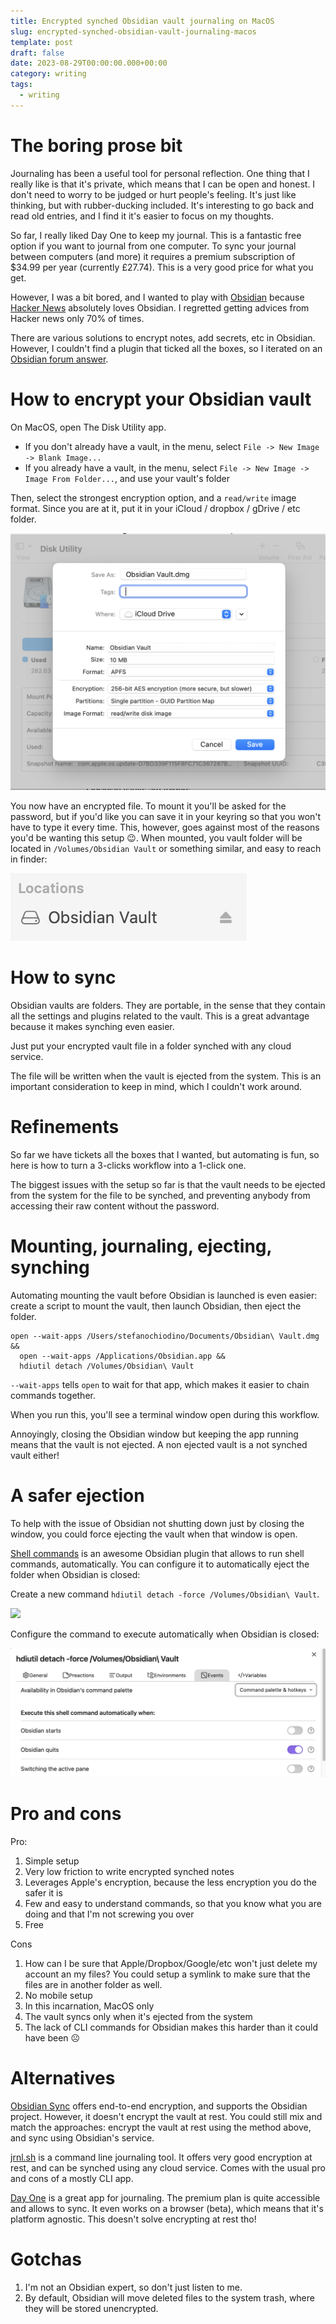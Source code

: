 ```yaml
---
title: Encrypted synched Obsidian vault journaling on MacOS
slug: encrypted-synched-obsidian-vault-journaling-macos
template: post
draft: false
date: 2023-08-29T00:00:00.000+00:00
category: writing
tags:
  - writing
---
```

# The boring prose bit

Journaling has been a useful tool for personal reflection. One thing that I really like is that it's private, which means that I can be open and honest. I don't need to worry to be judged or hurt people's feeling. It's just like thinking, but with rubber-ducking included. It's interesting to go back and read old entries, and I find it it's easier to focus on my thoughts.

So far, I really liked Day One to keep my journal. This is a fantastic free option if you want to journal from one computer. To sync your journal between computers (and more) it requires a premium subscription of $34.99 per year (currently £27.74). This is a very good price for what you get.

However, I was a bit bored, and I wanted to play with [Obsidian](https://obsidian.md/) because [Hacker News](https://news.ycombinator.com/) absolutely loves Obsidian. I regretted getting advices from Hacker news only 70% of times.

There are various solutions to encrypt notes, add secrets, etc in Obsidian. However, I couldn't find a plugin that ticked all the boxes, so I iterated on an [Obsidian forum answer](https://forum.obsidian.md/t/can-i-encrypt-a-vault/33645).
# How to encrypt your Obsidian vault

On MacOS, open The Disk Utility app.

- If you don't already have a vault, in the menu, select `File -> New Image -> Blank Image...`
- If you already have a vault, in the menu, select `File -> New Image -> Image From Folder...`, and use your vault's folder

Then, select the strongest encryption option, and a `read/write` image format. Since you are at it, put it in your iCloud / dropbox / gDrive / etc folder.

![](https://github.com/StefanoChiodino/stefano-chiodino-uk/blob/master/images/Pastedimage20230830083133.png)

You now have an encrypted file. To mount it you'll be asked for the password, but if you'd like you can save it in your keyring so that you won't have to type it every time. This, however, goes against most of the reasons you'd be wanting this setup 😉. When mounted, you vault folder will be located in `/Volumes/Obsidian Vault` or something similar, and easy to reach in finder:

![](https://github.com/StefanoChiodino/stefano-chiodino-uk/blob/master/images/Pastedimage20230830115637.png)

# How to sync

Obsidian vaults are folders. They are portable, in the sense that they contain all the settings and plugins related to the vault. This is a great advantage because it makes synching even easier.

Just put your encrypted vault file in a folder synched with any cloud service.

The file will be written when the vault is ejected from the system. This is an important consideration to keep in mind, which I couldn't work around.
# Refinements

So far we have tickets all the boxes that I wanted, but automating is fun, so here is how to turn a 3-clicks workflow into a 1-click one.

The biggest issues with the setup so far is that the vault needs to be ejected from the system for the file to be synched, and preventing anybody from accessing their raw content without the password.

# Mounting, journaling, ejecting, synching

Automating mounting the vault before Obsidian is launched is even easier: create a script to mount the vault, then launch Obsidian, then eject the folder.

```shell
open --wait-apps /Users/stefanochiodino/Documents/Obsidian\ Vault.dmg &&
  open --wait-apps /Applications/Obsidian.app &&
  hdiutil detach /Volumes/Obsidian\ Vault
```

`--wait-apps` tells `open` to wait for that app, which makes it easier to chain commands together.

When you run this, you'll see a terminal window open during this workflow.

Annoyingly, closing the Obsidian window but keeping the app running means that the vault is not ejected. A non ejected vault is a not synched vault either!

# A safer ejection

To help with the issue of Obsidian not shutting down just by closing the window, you could force ejecting the vault when that window is open.

[Shell commands](https://obsidian.md/plugins?id=obsidian-shellcommands) is an awesome Obsidian plugin that allows to run shell commands, automatically. You can configure it to automatically eject the folder when Obsidian is closed:

Create a new command `hdiutil detach -force /Volumes/Obsidian\ Vault`.

![](https://github.com/StefanoChiodino/stefano-chiodino-uk/blob/master/images/truePastedimage20230830120852.png)

Configure the command to execute automatically when Obsidian is closed:

![](https://github.com/StefanoChiodino/stefano-chiodino-uk/blob/master/images/Pastedimage20230830120940.png)


# Pro and cons
Pro:
1. Simple setup
2. Very low friction to write encrypted synched notes
3. Leverages Apple's encryption, because the less encryption you do the safer it is
4. Few and easy to understand commands, so that you know what you are doing and that I'm not screwing you over
5. Free

Cons
1. How can I be sure that Apple/Dropbox/Google/etc won't just delete my account an my files? You could setup a symlink to make sure that the files are in another folder as well.
2. No mobile setup
3. In this incarnation, MacOS only
4. The vault syncs only when it's ejected from the system
5. The lack of CLI commands for Obsidian makes this harder than it could have been ☹️
# Alternatives
[Obsidian Sync](https://obsidian.md/sync) offers end-to-end encryption, and supports the Obsidian project. However, it doesn't encrypt the vault at rest. You could still mix and match the approaches: encrypt the vault at rest using the method above, and sync using Obsidian's service.

[jrnl.sh](https://jrnl.sh/) is a command line journaling tool. It offers very good encryption at rest, and can be synched using any cloud service. Comes with the usual pro and cons of a mostly CLI app.

[Day One](https://dayoneapp.com/) is a great app for journaling. The premium plan is quite accessible and allows to sync. It even works on a browser (beta), which means that it's platform agnostic. This doesn't solve encrypting at rest tho!
# Gotchas
1. I'm not an Obsidian expert, so don't just listen to me.
2. By default, Obsidian will move deleted files to the system trash, where they will be stored unencrypted.